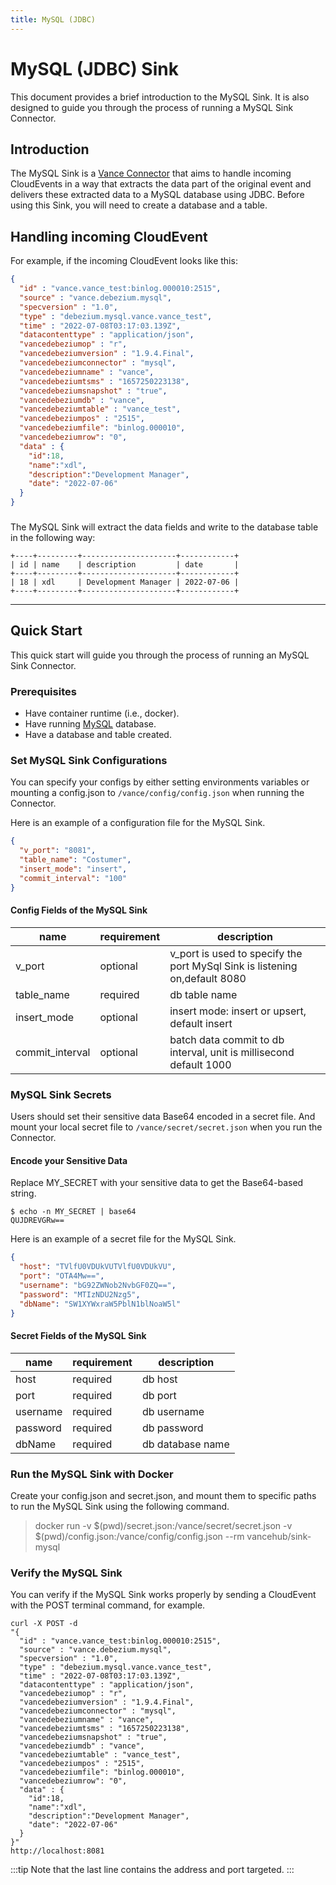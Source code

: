 ```yaml
---
title: MySQL (JDBC)
---
```


# MySQL (JDBC) Sink
This document provides a brief introduction to the MySQL Sink.
It is also designed to guide you through the process of running a
MySQL Sink Connector.

## Introduction
The MySQL Sink is a [Vance Connector][vc] that aims to handle incoming CloudEvents
in a way that extracts the data part of the original event and delivers these
extracted data to a MySQL database using JDBC. Before using this Sink, you will
need to create a database and a table.

## Handling incoming CloudEvent
For example, if the incoming CloudEvent looks like this:
```json
{
  "id" : "vance.vance_test:binlog.000010:2515",
  "source" : "vance.debezium.mysql",
  "specversion" : "1.0",
  "type" : "debezium.mysql.vance.vance_test",
  "time" : "2022-07-08T03:17:03.139Z",
  "datacontenttype" : "application/json",
  "vancedebeziumop" : "r",
  "vancedebeziumversion" : "1.9.4.Final",
  "vancedebeziumconnector" : "mysql",
  "vancedebeziumname" : "vance",
  "vancedebeziumtsms" : "1657250223138",
  "vancedebeziumsnapshot" : "true",
  "vancedebeziumdb" : "vance",
  "vancedebeziumtable" : "vance_test",
  "vancedebeziumpos" : "2515",
  "vancedebeziumfile": "binlog.000010",
  "vancedebeziumrow": "0",
  "data" : {
    "id":18,
    "name":"xdl",
    "description":"Development Manager",
    "date": "2022-07-06"
  }
}
```
###
The MySQL Sink will extract the data fields and write to the database table in the following way:
```text
+----+---------+---------------------+------------+
| id | name    | description         | date       |
+----+---------+---------------------+------------+
| 18 | xdl     | Development Manager | 2022-07-06 |
+----+---------+---------------------+------------+
```
---
## Quick Start
This quick start will guide you through the process of running an MySQL Sink Connector.

### Prerequisites
- Have container runtime (i.e., docker).
- Have running [MySQL][mysql] database.
- Have a database and table created.

### Set MySQL Sink Configurations
You can specify your configs by either setting environments
variables or mounting a config.json to `/vance/config/config.json`
when running the Connector.

Here is an example of a configuration file for the MySQL Sink.
```json
{
  "v_port": "8081",
  "table_name": "Costumer",
  "insert_mode": "insert",
  "commit_interval": "100" 
}
```

#### Config Fields of the MySQL Sink
| name             | requirement | description                                                                |
|------------------|-------------|----------------------------------------------------------------------------|
| v_port           | optional    | v_port is used to specify the port MySql Sink is listening on,default 8080 |
| table_name       | required    | db table name                                                              |
| insert_mode      | optional    | insert mode: insert or upsert, default insert                              |
| commit_interval  | optional    | batch data commit to db interval, unit is millisecond default 1000         |

### MySQL Sink Secrets
Users should set their sensitive data Base64 encoded in a secret file.
And mount your local secret file to `/vance/secret/secret.json` when you run the Connector.

#### Encode your Sensitive Data
Replace MY_SECRET with your sensitive data to get the Base64-based string.

```shell
$ echo -n MY_SECRET | base64
QUJDREVGRw==
```

Here is an example of a secret file for the MySQL Sink.
```json
{
  "host": "TVlfU0VDUkVUTVlfU0VDUkVU",
  "port": "OTA4Mw==",
  "username": "bG92ZWNob2NvbGF0ZQ==",
  "password": "MTIzNDU2Nzg5",
  "dbName": "SW1XYWxraW5PblN1blNoaW5l"
}
```

#### Secret Fields of the MySQL Sink

| name               | requirement | description        |
|--------------------|-------------|--------------------|
| host               | required    | db host            |
| port               | required    | db port            |
| username           | required    | db username        |
| password           | required    | db password        |
| dbName             | required    | db database name   |

### Run the MySQL Sink with Docker
Create your config.json and secret.json, and mount them to
specific paths to run the MySQL Sink using the following command.

> docker run -v $(pwd)/secret.json:/vance/secret/secret.json -v $(pwd)/config.json:/vance/config/config.json --rm vancehub/sink-mysql

### Verify the MySQL Sink
You can verify if the MySQL Sink works properly by
sending a CloudEvent with the POST terminal command, for example.

```shell
curl -X POST -d 
"{
  "id" : "vance.vance_test:binlog.000010:2515",
  "source" : "vance.debezium.mysql",
  "specversion" : "1.0",
  "type" : "debezium.mysql.vance.vance_test",
  "time" : "2022-07-08T03:17:03.139Z",
  "datacontenttype" : "application/json",
  "vancedebeziumop" : "r",
  "vancedebeziumversion" : "1.9.4.Final",
  "vancedebeziumconnector" : "mysql",
  "vancedebeziumname" : "vance",
  "vancedebeziumtsms" : "1657250223138",
  "vancedebeziumsnapshot" : "true",
  "vancedebeziumdb" : "vance",
  "vancedebeziumtable" : "vance_test",
  "vancedebeziumpos" : "2515",
  "vancedebeziumfile": "binlog.000010",
  "vancedebeziumrow": "0",
  "data" : {
    "id":18,
    "name":"xdl",
    "description":"Development Manager",
    "date": "2022-07-06"
  }
}"
http://localhost:8081 
```
:::tip
Note that the last line contains the address and port targeted.
:::


[vc]: https://docs.linkall.com/concepts/connector
[mysql]: https://www.mysql.com